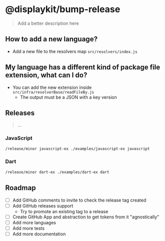 # @displaykit/bump-release

> Add a better description here

## How to add a new language?
- Add a new file to the resolvers map `src/resolvers/index.js`

## My language has a different kind of package file extension, what can I do?
- You can add the new extension inside `src/infra/resolverBase/readFileBy.js`
    - The output must be a JSON with a key version 

## Releases
> ...

### JavaScript

```sh
/release/minor javascript-ex ./examples/javascript-ex javascript
```

### Dart

```sh
/release/minor dart-ex ./examples/dart-ex dart
```

## Roadmap

- [ ] Add GitHub comments to invite to check the release tag created
- [ ] Add GitHub releases support
    - Try to promote an existing tag to a release
- [ ] Create GitHub App and abstraction to get tokens from it "agnostically"
- [ ] Add more languages
- [ ] Add more tests
- [ ] Add more documentation